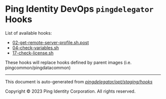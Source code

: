 
# Ping Identity DevOps `pingdelegator` Hooks
List of available hooks:
* [02-get-remote-server-profile.sh.post](02-get-remote-server-profile.sh.post.md)
* [04-check-variables.sh](04-check-variables.sh.md)
* [17-check-license.sh](17-check-license.sh.md)

These hooks will replace hooks defined by parent images (i.e. pingcommon/pingdatacommon)

---
This document is auto-generated from _[pingdelegator/opt/staging/hooks](https://github.com/pingidentity/pingidentity-docker-builds/blob/master/pingdelegator/opt/staging/hooks)_

Copyright © 2023 Ping Identity Corporation. All rights reserved.
